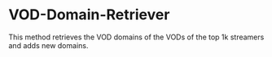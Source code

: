 # VOD-Domain-Retriever
This method retrieves the VOD domains of the VODs of the top 1k streamers and adds new domains.
